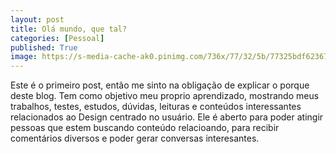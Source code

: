 ```yaml
---
layout: post
title: Olá mundo, que tal?
categories: [Pessoal]
published: True
image: https://s-media-cache-ak0.pinimg.com/736x/77/32/5b/77325bdf623674fcede0791f7ee9d272.jpg
---
```



Este é o primeiro post, então me sinto na obligação de explicar o porque deste blog.
Tem como objetivo meu proprio aprendizado, mostrando meus trabalhos, testes, estudos, dúvidas, leituras e conteúdos interessantes relacionados ao Design centrado no usuário. 
Ele é aberto para poder atingir pessoas que estem buscando conteúdo relacioando, para recibir comentários diversos e poder gerar conversas interesantes. 


